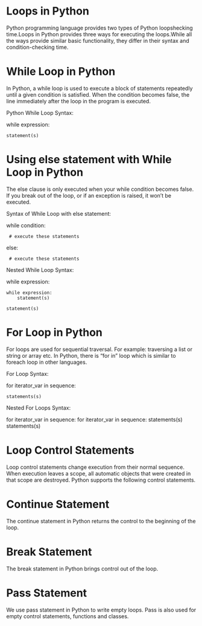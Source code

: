 # Loops in Python
Python programming language provides two types of Python loopshecking time.Loops in Python provides three ways for executing the loops.While all the ways provide similar basic functionality, they differ in their syntax and condition-checking time.
# While Loop in Python
In Python, a while loop is used to execute a block of statements repeatedly until a given condition is satisfied. When the condition becomes false, the line immediately after the loop in the program is executed.

Python While Loop Syntax:

while expression:

    statement(s)
    
# Using else statement with While Loop in Python
The else clause is only executed when your while condition becomes false. If you break out of the loop, or if an exception is raised, it won’t be executed. 

Syntax of While Loop with else statement:

while condition:

     # execute these statements
     
else:

     # execute these statements

Nested While Loop Syntax:

while expression:

    while expression: 
        statement(s)
        
    statement(s)

# For Loop in Python
For loops are used for sequential traversal. For example: traversing a list or string or array etc. In Python, there is “for in” loop which is similar to foreach loop in other languages.

For Loop Syntax:

for iterator_var in sequence:

    statements(s)
    
Nested For Loops Syntax:

for iterator_var in sequence:
    for iterator_var in sequence:
        statements(s)
    statements(s)
    
# Loop Control Statements
Loop control statements change execution from their normal sequence. When execution leaves a scope, all automatic objects that were created in that scope are destroyed. Python supports the following control statements.
# Continue Statement
The continue statement in Python returns the control to the beginning of the loop.

# Break Statement
The break statement in Python brings control out of the loop.

# Pass Statement
We use pass statement in Python to write empty loops. Pass is also used for empty control statements, functions and classes.
   
